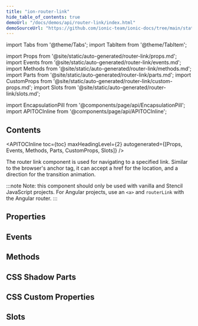 ```yaml
---
title: "ion-router-link"
hide_table_of_contents: true
demoUrl: "/docs/demos/api/router-link/index.html"
demoSourceUrl: "https://github.com/ionic-team/ionic-docs/tree/main/static/demos/api/router-link/index.html"
---
```

import Tabs from '@theme/Tabs';
import TabItem from '@theme/TabItem';

import Props from '@site/static/auto-generated/router-link/props.md';
import Events from '@site/static/auto-generated/router-link/events.md';
import Methods from '@site/static/auto-generated/router-link/methods.md';
import Parts from '@site/static/auto-generated/router-link/parts.md';
import CustomProps from '@site/static/auto-generated/router-link/custom-props.md';
import Slots from '@site/static/auto-generated/router-link/slots.md';

<head>
  <title>Router Link | Navigating The ion-router-link Component</title>
  <meta name="description" content="Use the ion-router-link component to navigate to a specified link. The router link can accept an href for location and a direction for the transition animation." />
</head>

import EncapsulationPill from '@components/page/api/EncapsulationPill';
import APITOCInline from '@components/page/api/APITOCInline';

<EncapsulationPill type="shadow" />

<h2 className="table-of-contents__title">Contents</h2>

<APITOCInline
  toc={toc}
  maxHeadingLevel={2}
  autogenerated={[Props, Events, Methods, Parts, CustomProps, Slots]}
/>



The router link component is used for navigating to a specified link. Similar to the browser's anchor tag, it can accept a href for the location, and a direction for the transition animation.

:::note
 Note: this component should only be used with vanilla and Stencil JavaScript projects. For Angular projects, use an `<a>` and `routerLink` with the Angular router.
:::




## Properties
<Props />

## Events
<Events />

## Methods
<Methods />

## CSS Shadow Parts
<Parts />

## CSS Custom Properties
<CustomProps />

## Slots
<Slots />